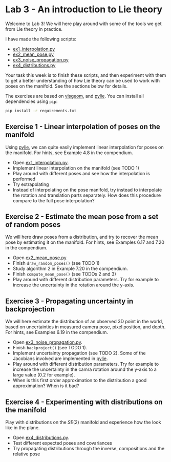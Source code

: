 # Lab 3 - An introduction to Lie theory

Welcome to Lab 3!
We will here play around with some of the tools we get from Lie theory in practice.

I have made the following scripts:
- [ex1_interpolation.py](ex1_interpolation.py)
- [ex2_mean_pose.py](ex2_mean_pose.py)
- [ex3_noise_propagation.py](ex3_noise_propagation.py)
- [ex4_distributions.py](ex4_distributions.py)

Your task this week is to finish these scripts, and then experiment with them to get a better understanding of how Lie theory can be used to work with poses on the manifold.
See the sections below for details.

The exercises are based on [visgeom](https://github.com/tussedrotten/visgeom), and [pylie](https://github.com/tussedrotten/pylie).
You can install all dependencies using `pip`:
```bash
pip install -r requirements.txt
```

## Exercise 1 - Linear interpolation of poses on the manifold
Using [pylie](https://github.com/tussedrotten/pylie), we can quite easily implement linear interpolation for poses on the manifold.
For hints, see Example 4.8 in the compendium.

- Open [ex1_interpolation.py](ex1_interpolation.py).
- Implement linear interpolation on the manifold (see TODO 1)
- Play around with different poses and see how the interpolation is performed
- Try extrapolating
- Instead of interpolating on the pose manifold, try instead to interpolate the rotation and translation parts separately.
  How does this procedure compare to the full pose interpolation?
  

## Exercise 2 - Estimate the mean pose from a set of random poses
We will here draw poses from a distribution, and try to recover the mean pose by estimating it on the manifold.
For hints, see Examples 6.17 and 7.20 in the compendium. 

- Open [ex2_mean_pose.py](ex2_mean_pose.py)
- Finish `draw_random_poses()` (see TODO 1)
- Study algorithm 2 in Example 7.20 in the compendium.
- Finish `compute_mean_pose()` (see TODOs 2 and 3)
- Play around with different distribution parameters.
  Try for example to increase the uncertainty in the rotation around the y-axis.
  

## Exercise 3 - Propagating uncertainty in backprojection
We will here estimate the distribution of an observed 3D point in the world, based on uncertainties in measured camera pose, pixel position, and depth. 
For hints, see Examples 6.19 in the compendium. 

- Open [ex3_noise_propagation.py](ex3_noise_propagation.py).
- Finish `backproject()` (see TODO 1).
- Implement uncertainty propagation (see TODO 2).
  Some of the Jacobians involved are implemented in [pylie](https://github.com/tussedrotten/pylie).
- Play around with different distribution parameters.
  Try for example to increase the uncertainty in the camra rotation around the y-axis to a large value (0.2 for example).
- When is this first order approximation to the distribution a good approximation? When is it bad?


## Exercise 4 - Experimenting with distributions on the manifold
Play with distributions on the _SE_(2) manifold and experience how the look like in the plane.

- Open [ex4_distributions.py](ex4_distributions.py).
- Test different expected poses and covariances
- Try propagating distributions through the inverse, compositions and the relative pose
